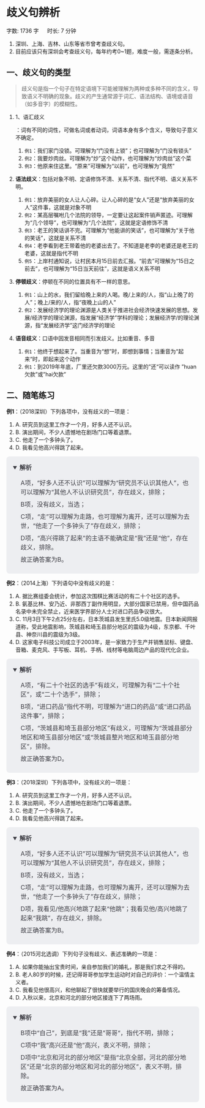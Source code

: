 # 歧义句辨析[](https://sakib.local/言语理解/歧义句辨析.html#歧义句辨析)

 字数: 1736 字   时长: 7 分钟

1. 深圳、上海、吉林、山东等省市曾考查歧义句。
2. 目前应该只有深圳会考查歧义句，每年约考0~1题，难度一般，需逐条分析。

## 一、歧义句的类型[](https://sakib.local/言语理解/歧义句辨析.html#一、歧义句的类型)

> 歧义句是指一个句子在特定语境下可能被理解为两种或多种不同的含义，导致语义不明确的现象。歧义的产生通常源于词汇、语法结构、语境或语音（如多音字）的模糊性。

1. 1、语汇歧义

   ：词有不同的词性，可做名词或者动词，词语本身有多个含义，导致句子意义不确定。

   1. `例1`：我们家门没锁。可理解为“门没有上锁”；也可理解为“门没有锁头”
   2. `例2`：我要炒肉丝。可理解为“炒”这个动作，也可理解为“炒肉丝”这个菜
   3. `例3`：他原来住这里。“原来”可理解为“以前”，也可理解为“竟然”

1. **语法歧义**：包括对象不明、定语修饰不清、关系不清、指代不明、语义关系不明。
   1. `例1`：放弃美丽的女人让人心碎。让人心碎的是“女人”还是“放弃美丽的女人”这件事，这就是对象不明
   2. `例2`：某高层嘱咐几个法院的领导，一定要让这起案件销声匿迹。可理解为“几个领导”，也可理解为“几个法院”，这就是定语修饰不清
   3. `例3`：老王的笑话讲不完。可理解为“他能讲的笑话”，也可理解为“关于他的笑话”，这就是关系不清
   4. `例4`：老李看到老王带着他的老婆出去了。不知道是老李的老婆还是老王的老婆，这就是指代不明
   5. `例5`：上岸村通知说，让村民本月15日前去汇报。“前去”可理解为“15日之前去”，也可理解为“15日当天前往”，这就是语义关系不明
2. **停顿歧义**：停顿在不同的位置具有不一样的意思。
   1. `例1`：山上的水，我们留给晚上来的人喝。晚/上来的/人，指“山上晚了的人”；晚上/来的/人，指“夜晚上山的人”
   2. `例2`：发展经济学的理论渊源是人类关于推进社会经济快速发展的思想。发展/经济学的理论渊源，指发展“经济学”学科的理论；发展经济学/的理论渊源，指“发展经济学”这门经济学的理论
3. **语音歧义**：口语中因发音相同而引发歧义。比如重音、多音
   1. `例1`：他终于想起来了。当重音为“想”时，即想到事情；当重音为“起来“时，即起来这个动作
   2. `例1`：到2019年年底，厂里还欠款3000万元。这里的”还“可以读作 ”huan欠款”或”hai欠款”

## 二、随笔练习[](https://sakib.local/言语理解/歧义句辨析.html#二、随笔练习)

**例1**：（2018深圳）下列各项中，没有歧义的一项是：

1. A. 研究员到这里工作才一个月，好多人还不认识。
2. B. 演出期间，不少人遗憾地在剧场门口等着退票。
3. C. 他走了一个多钟头了。
4. D. 我看见他高兴得跳了起来。

<details class="details custom-block" open="" style="box-sizing: border-box; border: 1px solid rgba(0, 0, 0, 0); border-radius: 8px; padding: 16px 16px 8px; line-height: 24px; font-size: 16px; color: rgb(60, 60, 67); background-color: rgba(142, 150, 170, 0.14); margin: 0px !important;"><summary style="box-sizing: border-box; touch-action: manipulation; margin: 0px 0px 8px; font-weight: 700; cursor: pointer; user-select: none;">解析</summary><ol start="5" style="box-sizing: border-box; list-style: decimal; margin: 16px 0px; padding: 0px 0px 0px 1.25rem;"><li style="box-sizing: border-box; overflow-wrap: break-word; list-style: none;">A项，“好多人还不认识”可以理解为“研究员不认识其他人”，也可以理解为“其他人不认识研究员”，存在歧义，排除；</li><li style="box-sizing: border-box; overflow-wrap: break-word; list-style: none; margin-top: 8px;">B项，没有歧义，当选；</li><li style="box-sizing: border-box; overflow-wrap: break-word; list-style: none; margin-top: 8px;">C项，“走”可以理解为走路，也可理解为离开，还可以理解为去世，“他走了一个多钟头了”存在歧义，排除；</li><li style="box-sizing: border-box; overflow-wrap: break-word; list-style: none; margin-top: 8px;">D项，“高兴得跳了起来”的主语不能确定是“我”还是“他”，存在歧义，排除。</li><li style="box-sizing: border-box; overflow-wrap: break-word; list-style: none; margin-top: 8px;">故正确答案为B。</li></ol></details>

**例2**：（2014上海）下列语句中没有歧义的是：

1. A. 据比赛组委会统计，参加这次围棋比赛活动的有二十个社区的选手。
2. B. 氨基比林、安乃近、非那西丁副作用明显，大部分国家已禁用，但中国药品名录中未完全禁止，近来医学界部分人士对进口药品争议很大。
3. C. 11月3日下午2点25分左右，日本茨城县发生里氏5.0级地震。日本新闻网报道称，受此地震影响，茨城县和埼玉县部分地区的震级为4级，东京都、千叶县、神奈川县的震级为3级。
4. D. 这家电子科技公司成立于2003年，是一家致力于生产并销售鼠标、键盘、音箱、麦克风、手写板、耳机、手柄、线材等电脑周边产品的现代化企业。

<details class="details custom-block" open="" style="box-sizing: border-box; border: 1px solid rgba(0, 0, 0, 0); border-radius: 8px; padding: 16px 16px 8px; line-height: 24px; font-size: 16px; color: rgb(60, 60, 67); background-color: rgba(142, 150, 170, 0.14); margin: 0px !important;"><summary style="box-sizing: border-box; touch-action: manipulation; margin: 0px 0px 8px; font-weight: 700; cursor: pointer; user-select: none;">解析</summary><ol start="5" style="box-sizing: border-box; list-style: decimal; margin: 16px 0px; padding: 0px 0px 0px 1.25rem;"><li style="box-sizing: border-box; overflow-wrap: break-word; list-style: none;">A项，“有二十个社区的选手”有歧义，可理解为有“二十个社区”，或“二十个选手”，排除；</li><li style="box-sizing: border-box; overflow-wrap: break-word; list-style: none; margin-top: 8px;">B项，“进口药品”指代不明，可理解为“进口的药品”或“进口药品这件事”，排除；</li><li style="box-sizing: border-box; overflow-wrap: break-word; list-style: none; margin-top: 8px;">C项，“茨城县和埼玉县部分地区”有歧义，可理解为“茨城县部分地区和埼玉县部分地区”或“茨城县整片地区和埼玉县部分地区”，排除。</li><li style="box-sizing: border-box; overflow-wrap: break-word; list-style: none; margin-top: 8px;">故正确答案为D。</li></ol></details>

**例3**：（2018深圳）下列各项中，没有歧义的一项是：

1. A. 研究员到这里工作才一个月，好多人还不认识。
2. B. 演出期间，不少人遗憾地在剧场门口等着退票。
3. C. 他走了一个多钟头了。
4. D. 我看见他高兴得跳了起来。

<details class="details custom-block" open="" style="box-sizing: border-box; border: 1px solid rgba(0, 0, 0, 0); border-radius: 8px; padding: 16px 16px 8px; line-height: 24px; font-size: 16px; color: rgb(60, 60, 67); background-color: rgba(142, 150, 170, 0.14); margin: 0px !important;"><summary style="box-sizing: border-box; touch-action: manipulation; margin: 0px 0px 8px; font-weight: 700; cursor: pointer; user-select: none;">解析</summary><ol start="5" style="box-sizing: border-box; list-style: decimal; margin: 16px 0px; padding: 0px 0px 0px 1.25rem;"><li style="box-sizing: border-box; overflow-wrap: break-word; list-style: none;">A项，“好多人还不认识”可以理解为“研究员不认识其他人”，也可以理解为“其他人不认识研究员”，存在歧义，排除；</li><li style="box-sizing: border-box; overflow-wrap: break-word; list-style: none; margin-top: 8px;">B项，没有歧义，当选；</li><li style="box-sizing: border-box; overflow-wrap: break-word; list-style: none; margin-top: 8px;">C项，“走”可以理解为走路，也可理解为离开，还可以理解为去世，“他走了一个多钟头了”存在歧义，排除；</li><li style="box-sizing: border-box; overflow-wrap: break-word; list-style: none; margin-top: 8px;">D项，我看见/他高兴地跳了起来“他跳”；我看见他/高兴地跳了起来“我跳”，存在歧义，排除。</li><li style="box-sizing: border-box; overflow-wrap: break-word; list-style: none; margin-top: 8px;">故正确答案为B。</li></ol></details>

**例4**：（2015河北选调）下列句子没有歧义、表述准确的一项是：

1. A. 如果你能抽出宝贵时间，亲自参加我们的婚礼，那是我们求之不得的。
2. B. 老人80岁的时候，还记得哥哥参加学生运动时对自己的评价：一个温情主义者。
3. C. 我看见他很高兴，和他聊起了很快就要举行的国庆晚会的筹备情况。
4. D. 入秋以来，北京和河北的部分地区接连下了两场雨。

<details class="details custom-block" open="" style="box-sizing: border-box; border: 1px solid rgba(0, 0, 0, 0); border-radius: 8px; padding: 16px 16px 8px; line-height: 24px; font-size: 16px; color: rgb(60, 60, 67); background-color: rgba(142, 150, 170, 0.14); margin: 0px !important;"><summary style="box-sizing: border-box; touch-action: manipulation; margin: 0px 0px 8px; font-weight: 700; cursor: pointer; user-select: none;">解析</summary><ol start="5" style="box-sizing: border-box; list-style: decimal; margin: 16px 0px; padding: 0px 0px 0px 1.25rem;"><li style="box-sizing: border-box; overflow-wrap: break-word; list-style: none;">B项中“自己”，到底是“我”还是”哥哥“，指代不明，排除；</li><li style="box-sizing: border-box; overflow-wrap: break-word; list-style: none; margin-top: 8px;">C项中“我”高兴还是“他”高兴，表义不明，排除；</li><li style="box-sizing: border-box; overflow-wrap: break-word; list-style: none; margin-top: 8px;">D项中“北京和河北的部分地区”是指“北京全部，河北的部分地区”还是“北京的部分地区和河北的部分地区”，表义不明，排除。</li><li style="box-sizing: border-box; overflow-wrap: break-word; list-style: none; margin-top: 8px;">故正确答案为A。</li></ol></details>



